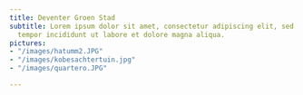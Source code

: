 ```yaml
---
title: Deventer Groen Stad
subtitle: Lorem ipsum dolor sit amet, consectetur adipiscing elit, sed do eiusmod
  tempor incididunt ut labore et dolore magna aliqua.
pictures:
- "/images/hatumm2.JPG"
- "/images/kobesachtertuin.jpg"
- "/images/quartero.JPG"

---
```


